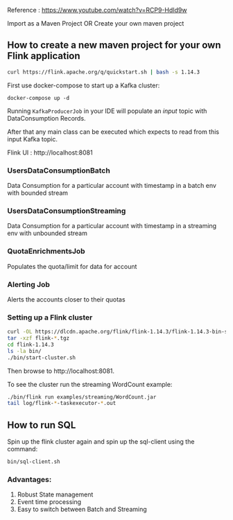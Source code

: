 
Reference : https://www.youtube.com/watch?v=RCP9-HdId9w

Import as a Maven Project
OR
Create your own maven project 
## How to create a new maven project for your own Flink application

```bash
curl https://flink.apache.org/q/quickstart.sh | bash -s 1.14.3
```

First use docker-compose to start up a Kafka cluster:
```
docker-compose up -d
```

Running `KafkaProducerJob` in your IDE will populate an _input_ topic with DataConsumption Records.

After that any main class can be executed which expects to read from this input Kafka topic.

Flink UI : http://localhost:8081

 ### UsersDataConsumptionBatch
Data Consumption for a particular account with timestamp in a batch env with bounded stream

 ### UsersDataConsumptionStreaming
Data Consumption for a particular account with timestamp in a streaming env with unbounded stream

### QuotaEnrichmentsJob
Populates the quota/limit for data for account

### Alerting Job
Alerts the accounts closer to their quotas 

### Setting up a Flink cluster

```bash
curl -OL https://dlcdn.apache.org/flink/flink-1.14.3/flink-1.14.3-bin-scala_2.12.tgz
tar -xzf flink-*.tgz
cd flink-1.14.3
ls -la bin/
./bin/start-cluster.sh
```

Then browse to http://localhost:8081.

To see the cluster run the streaming WordCount example:

```bash
./bin/flink run examples/streaming/WordCount.jar
tail log/flink-*-taskexecutor-*.out
```

## How to run SQL
Spin up the flink cluster again and spin up the sql-client using the command:
``` bash
bin/sql-client.sh
```

### Advantages:
1. Robust State management
2. Event time processing
3. Easy to switch between Batch and Streaming 

